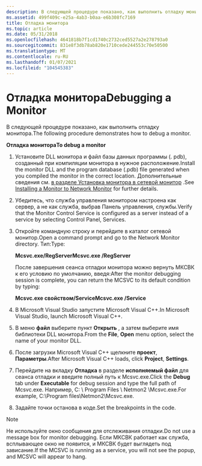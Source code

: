 ```yaml
---
description: В следующей процедуре показано, как выполнить отладку монитора.
ms.assetid: 499f409c-e25a-4ab3-b0aa-e6b308fc7169
title: Отладка монитора
ms.topic: article
ms.date: 05/31/2018
ms.openlocfilehash: 4641818b7f1cd1740c2732ced5527a2e278793a0
ms.sourcegitcommit: 831e8f3db78ab820e1710cede244553c70e50500
ms.translationtype: MT
ms.contentlocale: ru-RU
ms.lasthandoff: 01/07/2021
ms.locfileid: "104545383"
---
```

# <a name="debugging-a-monitor"></a><span data-ttu-id="698e3-103">Отладка монитора</span><span class="sxs-lookup"><span data-stu-id="698e3-103">Debugging a Monitor</span></span>

<span data-ttu-id="698e3-104">В следующей процедуре показано, как выполнить отладку монитора.</span><span class="sxs-lookup"><span data-stu-id="698e3-104">The following procedure demonstrates how to debug a monitor.</span></span>

<span data-ttu-id="698e3-105">**Отладка монитора**</span><span class="sxs-lookup"><span data-stu-id="698e3-105">**To debug a monitor**</span></span>

1.  <span data-ttu-id="698e3-106">Установите DLL монитора и файл базы данных программы (. pdb), созданный при компиляции монитора в нужное расположение.</span><span class="sxs-lookup"><span data-stu-id="698e3-106">Install the monitor DLL and the program database (.pdb) file generated when you compiled the monitor in the correct location.</span></span> <span data-ttu-id="698e3-107">Дополнительные сведения см. [в разделе Установка монитора в сетевой монитор](installing-a-monitor-to-network-monitor.md) .</span><span class="sxs-lookup"><span data-stu-id="698e3-107">See [Installing a Monitor to Network Monitor](installing-a-monitor-to-network-monitor.md) for further details.</span></span>
2.  <span data-ttu-id="698e3-108">Убедитесь, что служба управления монитором настроена как сервер, а не как служба, выбрав Панель управления, службы.</span><span class="sxs-lookup"><span data-stu-id="698e3-108">Verify that the Monitor Control Service is configured as a server instead of a service by selecting Control Panel, Services.</span></span>
3.  <span data-ttu-id="698e3-109">Откройте командную строку и перейдите в каталог сетевой монитор.</span><span class="sxs-lookup"><span data-stu-id="698e3-109">Open a command prompt and go to the Network Monitor directory.</span></span> <span data-ttu-id="698e3-110">Тип:</span><span class="sxs-lookup"><span data-stu-id="698e3-110">Type:</span></span>

    <span data-ttu-id="698e3-111">**Mcsvc.exe/RegServer**</span><span class="sxs-lookup"><span data-stu-id="698e3-111">**Mcsvc.exe /RegServer**</span></span>

    <span data-ttu-id="698e3-112">После завершения сеанса отладки монитора можно вернуть МКСВК к его условию по умолчанию, введя:</span><span class="sxs-lookup"><span data-stu-id="698e3-112">After the monitor debugging session is complete, you can return the MCSVC to its default condition by typing:</span></span>

    <span data-ttu-id="698e3-113">**Mcsvc.exe свойством/Service**</span><span class="sxs-lookup"><span data-stu-id="698e3-113">**Mcsvc.exe /Service**</span></span>

4.  <span data-ttu-id="698e3-114">В Microsoft Visual Studio запустите Microsoft Visual C++.</span><span class="sxs-lookup"><span data-stu-id="698e3-114">In Microsoft Visual Studio, launch Microsoft Visual C++.</span></span>
5.  <span data-ttu-id="698e3-115">В меню **файл** выберите пункт **Открыть** , а затем выберите имя библиотеки DLL монитора.</span><span class="sxs-lookup"><span data-stu-id="698e3-115">From the **File**, **Open** menu option, select the name of your monitor DLL.</span></span>
6.  <span data-ttu-id="698e3-116">После загрузки Microsoft Visual C++ щелкните **проект**, **Параметры**.</span><span class="sxs-lookup"><span data-stu-id="698e3-116">After Microsoft Visual C++ loads, click **Project**, **Settings**.</span></span>
7.  <span data-ttu-id="698e3-117">Перейдите на вкладку **Отладка** в разделе **исполняемый файл** для сеанса отладки и введите полный путь к Mcsvc.exe.</span><span class="sxs-lookup"><span data-stu-id="698e3-117">Click the **Debug** tab under **Executable** for debug session and type the full path of Mcsvc.exe.</span></span> <span data-ttu-id="698e3-118">Например, C: \\ Program Files \\ Netmon2 \\Mcsvc.exe.</span><span class="sxs-lookup"><span data-stu-id="698e3-118">For example, C:\\Program files\\Netmon2\\Mcsvc.exe.</span></span>
8.  <span data-ttu-id="698e3-119">Задайте точки останова в коде.</span><span class="sxs-lookup"><span data-stu-id="698e3-119">Set the breakpoints in the code.</span></span>

> [!Note]  
> <span data-ttu-id="698e3-120">Не используйте окно сообщения для отслеживания отладки.</span><span class="sxs-lookup"><span data-stu-id="698e3-120">Do not use a message box for monitor debugging.</span></span> <span data-ttu-id="698e3-121">Если МКСВК работает как служба, всплывающее окно не появится, и МКСВК будет выглядеть под зависание.</span><span class="sxs-lookup"><span data-stu-id="698e3-121">If the MCSVC is running as a service, you will not see the popup, and MCSVC will appear to hang.</span></span>

 

 

 



